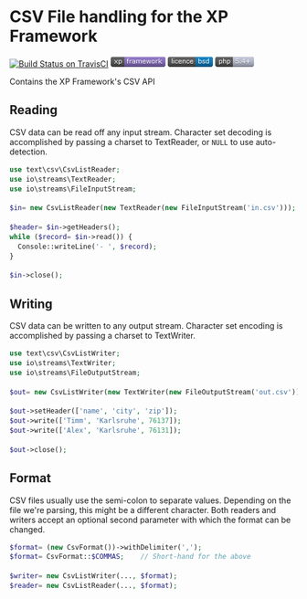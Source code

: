 CSV File handling for the XP Framework
========================================================================

[![Build Status on TravisCI](https://secure.travis-ci.org/xp-framework/csv.svg)](http://travis-ci.org/xp-framework/csv)
[![XP Framework Module](https://raw.githubusercontent.com/xp-framework/web/master/static/xp-framework-badge.png)](https://github.com/xp-framework/core)
[![BSD Licence](https://raw.githubusercontent.com/xp-framework/web/master/static/licence-bsd.png)](https://github.com/xp-framework/core/blob/master/LICENCE.md)
[![Required PHP 5.4+](https://raw.githubusercontent.com/xp-framework/web/master/static/php-5_4plus.png)](http://php.net/)

Contains the XP Framework's CSV API

Reading
------
CSV data can be read off any input stream. Character set decoding is accomplished by passing a charset to TextReader, or `NULL` to use auto-detection.

```php
use text\csv\CsvListReader;
use io\streams\TextReader;
use io\streams\FileInputStream;

$in= new CsvListReader(new TextReader(new FileInputStream('in.csv')));

$header= $in->getHeaders();
while ($record= $in->read()) {
  Console::writeLine('- ', $record);
}

$in->close();
```

Writing
-------
CSV data can be written to any output stream. Character set encoding is accomplished by passing a charset to TextWriter.

```php
use text\csv\CsvListWriter;
use io\streams\TextWriter;
use io\streams\FileOutputStream;

$out= new CsvListWriter(new TextWriter(new FileOutputStream('out.csv')));

$out->setHeader(['name', 'city', 'zip']);
$out->write(['Timm', 'Karlsruhe', 76137]);
$out->write(['Alex', 'Karlsruhe', 76131]);

$out->close();
```

Format
------
CSV files usually use the semi-colon to separate values. Depending on the file we're parsing, this might be a different character. Both readers and writers accept an optional second parameter with which the format can be changed.

```php
$format= (new CsvFormat())->withDelimiter(',');
$format= CsvFormat::$COMMAS;    // Short-hand for the above

$writer= new CsvListWriter(..., $format);
$reader= new CsvListReader(..., $format);
```